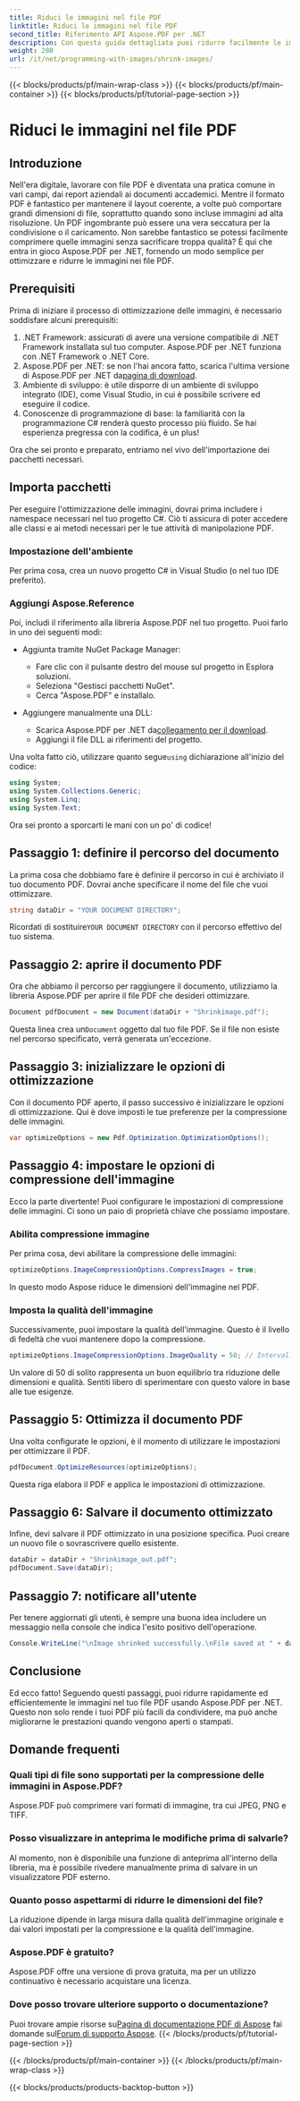 ```yaml
---
title: Riduci le immagini nel file PDF
linktitle: Riduci le immagini nel file PDF
second_title: Riferimento API Aspose.PDF per .NET
description: Con questa guida dettagliata puoi ridurre facilmente le immagini nei file PDF utilizzando Aspose.PDF per .NET, ottenendo file di dimensioni ridotte senza compromettere la qualità.
weight: 280
url: /it/net/programming-with-images/shrink-images/
---
```


{{< blocks/products/pf/main-wrap-class >}}
{{< blocks/products/pf/main-container >}}
{{< blocks/products/pf/tutorial-page-section >}}

# Riduci le immagini nel file PDF

## Introduzione

Nell'era digitale, lavorare con file PDF è diventata una pratica comune in vari campi, dai report aziendali ai documenti accademici. Mentre il formato PDF è fantastico per mantenere il layout coerente, a volte può comportare grandi dimensioni di file, soprattutto quando sono incluse immagini ad alta risoluzione. Un PDF ingombrante può essere una vera seccatura per la condivisione o il caricamento. Non sarebbe fantastico se potessi facilmente comprimere quelle immagini senza sacrificare troppa qualità? È qui che entra in gioco Aspose.PDF per .NET, fornendo un modo semplice per ottimizzare e ridurre le immagini nei file PDF. 

## Prerequisiti

Prima di iniziare il processo di ottimizzazione delle immagini, è necessario soddisfare alcuni prerequisiti:

1. .NET Framework: assicurati di avere una versione compatibile di .NET Framework installata sul tuo computer. Aspose.PDF per .NET funziona con .NET Framework o .NET Core.
2.  Aspose.PDF per .NET: se non l'hai ancora fatto, scarica l'ultima versione di Aspose.PDF per .NET da[pagina di download](https://releases.aspose.com/pdf/net/).
3. Ambiente di sviluppo: è utile disporre di un ambiente di sviluppo integrato (IDE), come Visual Studio, in cui è possibile scrivere ed eseguire il codice.
4. Conoscenze di programmazione di base: la familiarità con la programmazione C# renderà questo processo più fluido. Se hai esperienza pregressa con la codifica, è un plus!

Ora che sei pronto e preparato, entriamo nel vivo dell'importazione dei pacchetti necessari.

## Importa pacchetti

Per eseguire l'ottimizzazione delle immagini, dovrai prima includere i namespace necessari nel tuo progetto C#. Ciò ti assicura di poter accedere alle classi e ai metodi necessari per le tue attività di manipolazione PDF.

### Impostazione dell'ambiente

Per prima cosa, crea un nuovo progetto C# in Visual Studio (o nel tuo IDE preferito).

### Aggiungi Aspose.Reference

Poi, includi il riferimento alla libreria Aspose.PDF nel tuo progetto. Puoi farlo in uno dei seguenti modi:

- Aggiunta tramite NuGet Package Manager:
  - Fare clic con il pulsante destro del mouse sul progetto in Esplora soluzioni.
  - Seleziona "Gestisci pacchetti NuGet".
  - Cerca "Aspose.PDF" e installalo.

- Aggiungere manualmente una DLL:
  - Scarica Aspose.PDF per .NET da[collegamento per il download](https://releases.aspose.com/pdf/net/).
  - Aggiungi il file DLL ai riferimenti del progetto.

 Una volta fatto ciò, utilizzare quanto segue`using` dichiarazione all'inizio del codice:

```csharp
using System;
using System.Collections.Generic;
using System.Linq;
using System.Text;
```

Ora sei pronto a sporcarti le mani con un po' di codice!

## Passaggio 1: definire il percorso del documento

La prima cosa che dobbiamo fare è definire il percorso in cui è archiviato il tuo documento PDF. Dovrai anche specificare il nome del file che vuoi ottimizzare.

```csharp
string dataDir = "YOUR DOCUMENT DIRECTORY"; 
```

 Ricordati di sostituire`YOUR DOCUMENT DIRECTORY` con il percorso effettivo del tuo sistema.

## Passaggio 2: aprire il documento PDF

Ora che abbiamo il percorso per raggiungere il documento, utilizziamo la libreria Aspose.PDF per aprire il file PDF che desideri ottimizzare.

```csharp
Document pdfDocument = new Document(dataDir + "Shrinkimage.pdf");
```

 Questa linea crea un`Document` oggetto dal tuo file PDF. Se il file non esiste nel percorso specificato, verrà generata un'eccezione.

## Passaggio 3: inizializzare le opzioni di ottimizzazione

Con il documento PDF aperto, il passo successivo è inizializzare le opzioni di ottimizzazione. Qui è dove imposti le tue preferenze per la compressione delle immagini.

```csharp
var optimizeOptions = new Pdf.Optimization.OptimizationOptions();
```

## Passaggio 4: impostare le opzioni di compressione dell'immagine

Ecco la parte divertente! Puoi configurare le impostazioni di compressione delle immagini. Ci sono un paio di proprietà chiave che possiamo impostare.

### Abilita compressione immagine

Per prima cosa, devi abilitare la compressione delle immagini:

```csharp
optimizeOptions.ImageCompressionOptions.CompressImages = true;
```

In questo modo Aspose riduce le dimensioni dell'immagine nel PDF.

### Imposta la qualità dell'immagine

Successivamente, puoi impostare la qualità dell'immagine. Questo è il livello di fedeltà che vuoi mantenere dopo la compressione.

```csharp
optimizeOptions.ImageCompressionOptions.ImageQuality = 50; // Intervallo da 0 a 100
```

Un valore di 50 di solito rappresenta un buon equilibrio tra riduzione delle dimensioni e qualità. Sentiti libero di sperimentare con questo valore in base alle tue esigenze.

## Passaggio 5: Ottimizza il documento PDF

Una volta configurate le opzioni, è il momento di utilizzare le impostazioni per ottimizzare il PDF.

```csharp
pdfDocument.OptimizeResources(optimizeOptions);
```

Questa riga elabora il PDF e applica le impostazioni di ottimizzazione.

## Passaggio 6: Salvare il documento ottimizzato

Infine, devi salvare il PDF ottimizzato in una posizione specifica. Puoi creare un nuovo file o sovrascrivere quello esistente.

```csharp
dataDir = dataDir + "Shrinkimage_out.pdf"; 
pdfDocument.Save(dataDir);
```

## Passaggio 7: notificare all'utente

Per tenere aggiornati gli utenti, è sempre una buona idea includere un messaggio nella console che indica l'esito positivo dell'operazione.

```csharp
Console.WriteLine("\nImage shrinked successfully.\nFile saved at " + dataDir);
```

## Conclusione

Ed ecco fatto! Seguendo questi passaggi, puoi ridurre rapidamente ed efficientemente le immagini nel tuo file PDF usando Aspose.PDF per .NET. Questo non solo rende i tuoi PDF più facili da condividere, ma può anche migliorarne le prestazioni quando vengono aperti o stampati.

## Domande frequenti

### Quali tipi di file sono supportati per la compressione delle immagini in Aspose.PDF?  
Aspose.PDF può comprimere vari formati di immagine, tra cui JPEG, PNG e TIFF.

### Posso visualizzare in anteprima le modifiche prima di salvarle?  
Al momento, non è disponibile una funzione di anteprima all'interno della libreria, ma è possibile rivedere manualmente prima di salvare in un visualizzatore PDF esterno.

### Quanto posso aspettarmi di ridurre le dimensioni del file?  
La riduzione dipende in larga misura dalla qualità dell'immagine originale e dai valori impostati per la compressione e la qualità dell'immagine.

### Aspose.PDF è gratuito?  
Aspose.PDF offre una versione di prova gratuita, ma per un utilizzo continuativo è necessario acquistare una licenza.

### Dove posso trovare ulteriore supporto o documentazione?  
 Puoi trovare ampie risorse su[Pagina di documentazione PDF di Aspose](https://reference.aspose.com/pdf/net/) fai domande sul[Forum di supporto Aspose](https://forum.aspose.com/c/pdf/10).
{{< /blocks/products/pf/tutorial-page-section >}}

{{< /blocks/products/pf/main-container >}}
{{< /blocks/products/pf/main-wrap-class >}}

{{< blocks/products/products-backtop-button >}}
